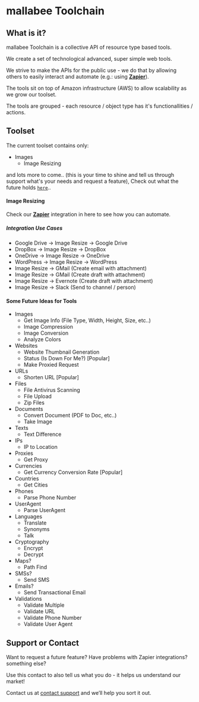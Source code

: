 # mallabee Toolchain

## What is it?

mallabee Toolchain is a collective API of resource type based tools.

We create a set of technological advanced, super simple web tools.

We strive to make the APIs for the public use - we do that by allowing others to easily interact and automate (e.g.: using [**Zapier**](https://zapier.com/developer/public-invite/110808/ab56aed0459357f3c7aaee1149fedcbd/)).

The tools sit on top of Amazon infrastructure (AWS) to allow scalability as we grow our toolset.

The tools are grouped - each resource / object type has it's functionallities / actions.

## Toolset

The current toolset contains only:

- Images
  - Image Resizing

and lots more to come.. (this is your time to shine and tell us through support what's your needs and request a feature), Check out what the future holds [`here`](#future)..

#### Image Resizing

Check our [**Zapier**](https://zapier.com/developer/public-invite/110808/ab56aed0459357f3c7aaee1149fedcbd/) integration in here to see how you can automate.

##### Integration Use Cases
- Google Drive -> Image Resize -> Google Drive
- DropBox -> Image Resize -> DropBox
- OneDrive -> Image Resize -> OneDrive
- WordPress -> Image Resize -> WordPress
- Image Resize -> GMail (Create email with attachment)
- Image Resize -> GMail (Create draft with attachment)
- Image Resize -> Evernote (Create draft with attachment)
- Image Resize -> Slack (Send to channel / person)

#### <a name="future">Some Future Ideas for Tools</a>

- Images
  - Get Image Info (File Type, Width, Height, Size, etc..)
  - Image Compression
  - Image Conversion
  - Analyze Colors
- Websites
  - Website Thumbnail Generation
  - Status (Is Down For Me?) [Popular]
  - Make Proxied Request
- URLs
  - Shorten URL [Popular]
- Files
  - File Antivirus Scanning
  - File Upload
  - Zip Files
- Documents
  - Convert Document (PDF to Doc, etc..)
  - Take Image
- Texts
  - Text Difference
- IPs
  - IP to Location
- Proxies
  - Get Proxy
- Currencies
  - Get Currency Conversion Rate [Popular]
- Countries
  - Get Cities
- Phones
  - Parse Phone Number
- UserAgent
  - Parse UserAgent
- Languages
  - Translate
  - Synonyms
  - Talk
- Cryptography
  - Encrypt
  - Decrypt
- Maps?
  - Path Find
- SMSs?
  - Send SMS
- Emails?
  - Send Transactional Email
- Validations
  - Validate Multiple
  - Validate URL
  - Validate Phone Number
  - Validate User Agent

## Support or Contact

Want to request a future feature? Have problems with Zapier integrations? something else?

Use this contact to also tell us what you do - it helps us understand our market!

Contact us at [contact support](https://www.tidio.com/talk/ozbdrimnhdmec3oucu580m1ut2acp6i1) and we’ll help you sort it out.
